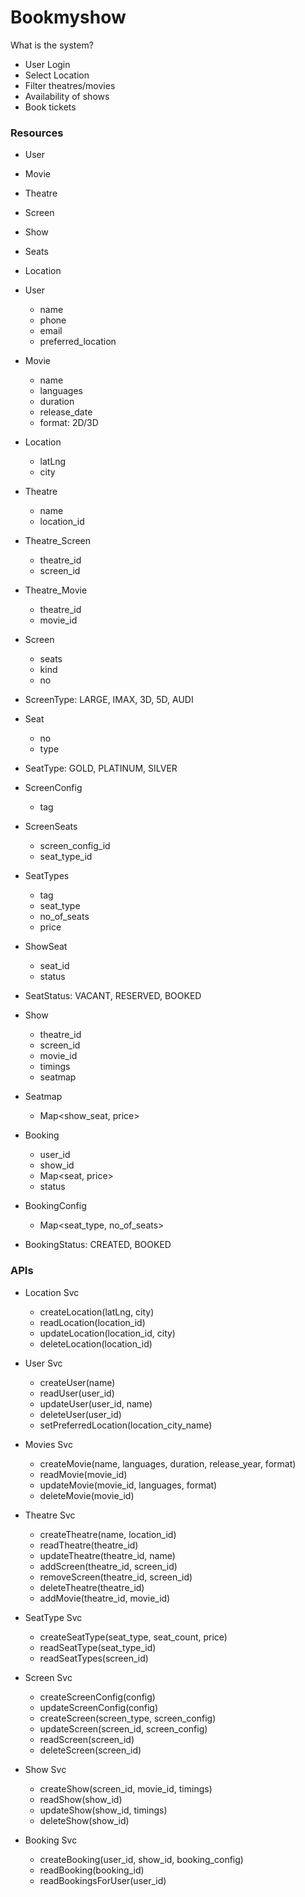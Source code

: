 # Bookmyshow

What is the system?

- User Login
- Select Location
- Filter theatres/movies
- Availability of shows
- Book tickets

### Resources
- User
- Movie
- Theatre
- Screen
- Show
- Seats
- Location

- User
    - name
    - phone
    - email
    - preferred_location
    
- Movie
    - name
    - languages
    - duration
    - release_date
    - format: 2D/3D
    
- Location
    - latLng
    - city
    
- Theatre
    - name
    - location_id
    
- Theatre_Screen
    - theatre_id
    - screen_id
    
- Theatre_Movie
    - theatre_id
    - movie_id
    
- Screen
    - seats
    - kind
    - no

- ScreenType: LARGE, IMAX, 3D, 5D, AUDI
  
- Seat
    - no
    - type

- SeatType: GOLD, PLATINUM, SILVER

- ScreenConfig
    - tag

- ScreenSeats
    - screen_config_id
    - seat_type_id
    
- SeatTypes
    - tag
    - seat_type
    - no_of_seats
    - price

- ShowSeat
    - seat_id
    - status

- SeatStatus: VACANT, RESERVED, BOOKED

- Show
    - theatre_id
    - screen_id
    - movie_id
    - timings
    - seatmap
    
- Seatmap
    - Map<show_seat, price>
    
- Booking
    - user_id
    - show_id
    - Map<seat, price>
    - status
    
- BookingConfig
    - Map<seat_type, no_of_seats>

- BookingStatus: CREATED, BOOKED
    
### APIs

- Location Svc
    - createLocation(latLng, city)
    - readLocation(location_id)
    - updateLocation(location_id, city)
    - deleteLocation(location_id)
    
- User Svc
    - createUser(name)
    - readUser(user_id)
    - updateUser(user_id, name)
    - deleteUser(user_id)
    - setPreferredLocation(location_city_name)

- Movies Svc
    - createMovie(name, languages, duration, release_year, format)
    - readMovie(movie_id)
    - updateMovie(movie_id, languages, format)
    - deleteMovie(movie_id)
    
- Theatre Svc
    - createTheatre(name, location_id)
    - readTheatre(theatre_id)  
    - updateTheatre(theatre_id, name)
    - addScreen(theatre_id, screen_id)
    - removeScreen(theatre_id, screen_id)
    - deleteTheatre(theatre_id)
    - addMovie(theatre_id, movie_id)
    
- SeatType Svc
    - createSeatType(seat_type, seat_count, price)
    - readSeatType(seat_type_id)
    - readSeatTypes(screen_id)

- Screen Svc
    - createScreenConfig(config)
    - updateScreenConfig(config)
    - createScreen(screen_type, screen_config)
    - updateScreen(screen_id, screen_config)
    - readScreen(screen_id)
    - deleteScreen(screen_id)

- Show Svc
    - createShow(screen_id, movie_id, timings)
    - readShow(show_id)
    - updateShow(show_id, timings)
    - deleteShow(show_id)
  
- Booking Svc
    - createBooking(user_id, show_id, booking_config)
    - readBooking(booking_id)
    - readBookingsForUser(user_id)
